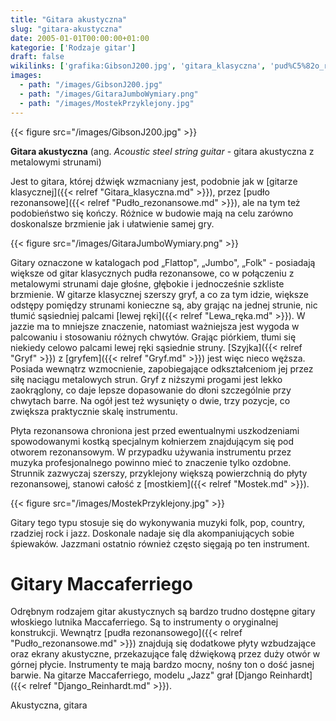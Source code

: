 ```yaml
---
title: "Gitara akustyczna"
slug: "gitara-akustyczna"
date: 2005-01-01T00:00:00+01:00
kategorie: ['Rodzaje gitar']
draft: false
wikilinks: ['grafika:GibsonJ200.jpg', 'gitara_klasyczna', 'pud%C5%82o_rezonansowe', 'Grafika:GitaraJumboWymiary.png', 'lewa_r%C4%99ka', 'Szyjka', 'gryf', 'mostek', 'Grafika:MostekPrzyklejony.jpg', 'pud%C5%82o_rezonansowe', 'Django_Reinhardt']
images:
  - path: "/images/GibsonJ200.jpg"
  - path: "/images/GitaraJumboWymiary.png"
  - path: "/images/MostekPrzyklejony.jpg"
---
```

{{< figure src="/images/GibsonJ200.jpg" >}}

**Gitara akustyczna** (ang. *Acoustic steel string guitar* - gitara
akustyczna z metalowymi strunami)

Jest to gitara, której dźwięk wzmacniany jest, podobnie jak w [gitarze
klasycznej]({{< relref "Gitara_klasyczna.md" >}}), przez [pudło
rezonansowe]({{< relref "Pudło_rezonansowe.md" >}}), ale na tym też podobieństwo
się kończy. Różnice w budowie mają na celu zarówno doskonalsze brzmienie
jak i ułatwienie samej gry.

{{< figure src="/images/GitaraJumboWymiary.png" >}}

Gitary oznaczone w katalogach pod „Flattop", „Jumbo", „Folk" - posiadają
większe od gitar klasycznych pudła rezonansowe, co w połączeniu z
metalowymi strunami daje głośne, głębokie i jednocześnie szkliste
brzmienie. W gitarze klasycznej szerszy gryf, a co za tym idzie, większe
odstępy pomiędzy strunami konieczne są, aby grając na jednej strunie,
nic tłumić sąsiedniej palcami [lewej ręki]({{< relref "Lewa_ręka.md" >}}). W
jazzie ma to mniejsze znaczenie, natomiast ważniejsza jest wygoda w
palcowaniu i stosowaniu różnych chwytów. Grając piórkiem, tłumi się
niekiedy celowo palcami lewej ręki sąsiednie struny.
[Szyjka]({{< relref "Gryf" >}}) z [gryfem]({{< relref "Gryf.md" >}}) jest więc nieco
węższa. Posiada wewnątrz wzmocnienie, zapobiegające odkształceniom jej
przez siłę naciągu metalowych strun. Gryf z niższymi progami jest lekko
zaokrąglony, co daje lepsze dopasowanie do dłoni szczególnie przy
chwytach barre. Na ogół jest też wysunięty o dwie, trzy pozycje, co
zwiększa praktycznie skalę instrumentu.

Płyta rezonansowa chroniona jest przed ewentualnymi uszkodzeniami
spowodowanymi kostką specjalnym kołnierzem znajdującym się pod otworem
rezonansowym. W przypadku używania instrumentu przez muzyka
profesjonalnego powinno mieć to znaczenie tylko ozdobne. Strunnik
zazwyczaj szerszy, przyklejony większą powierzchnią do płyty
rezonansowej, stanowi całość z [mostkiem]({{< relref "Mostek.md" >}}).

{{< figure src="/images/MostekPrzyklejony.jpg" >}}

Gitary tego typu stosuje się do wykonywania muzyki folk, pop, country,
rzadziej rock i jazz. Doskonale nadaje się dla akompaniujących sobie
śpiewaków. Jazzmani ostatnio również często sięgają po ten instrument.

# Gitary Maccaferriego

Odrębnym rodzajem gitar akustycznych są bardzo trudno dostępne gitary
włoskiego lutnika Maccaferriego. Są to instrumenty o oryginalnej
konstrukcji. Wewnątrz [pudła
rezonansowego]({{< relref "Pudło_rezonansowe.md" >}}) znajdują się dodatkowe
płyty wzbudzające oraz ekrany akustyczne, przekazujące falę dźwiękową
przez duży otwór w górnej płycie. Instrumenty te mają bardzo mocny,
nośny ton o dość jasnej barwie. Na gitarze Maccaferriego, modelu „Jazz"
grał [Django Reinhardt]({{< relref "Django_Reinhardt.md" >}}).

Akustyczna, gitara<!-- link nie odnosił się do niczego -->